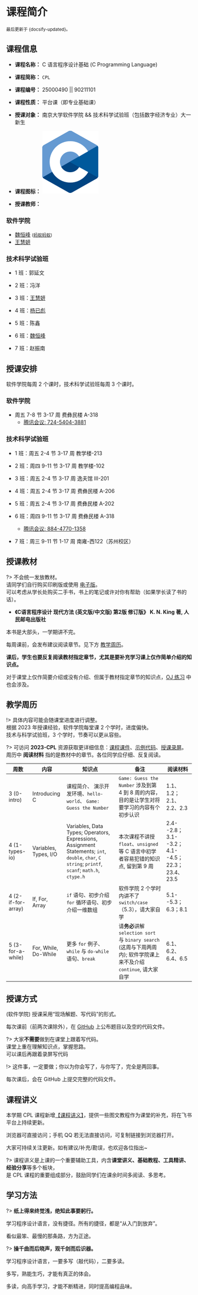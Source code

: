 # 课程简介

<small>最后更新于 {docsify-updated}。</small>

## 课程信息

- **课程名称：** C 语言程序设计基础 (C Programming Language)

- **课程简称：** `CPL`

- **课程编号：** $25000490$ || $90211101$

- **课程性质：** 平台课（即专业基础课）

- **授课对象：** 南京大学软件学院 && 技术科学试验班（包括数字经济专业）大一新生

- **课程图标：** ![CPL](.assets/images/C_Programming_Language.svg ':size=50')

- **授课教师：**

<!-- tabs:start -->

### **软件学院**

- [魏恒峰](https://hengxin.github.io/) <small>([蚂蚁蚂蚁](https://www.bilibili.com/video/BV16y4y1Y7u6))</small>
- [王慧妍](http://www.why.ink:8080/)

### **技术科学试验班**

- 1 班：郭延文

- 2 班：冯洋

- 3 班：[王慧妍](http://www.why.ink:8080/)

- 4 班：[杨已彪](https://yangyibiao.github.io/cpl/)

- 5 班：陈鑫

- 6 班：[魏恒峰](https://hengxin.github.io/)

- 7 班：赵振南

<!-- tabs:end -->

## 授课安排

软件学院每周 $2$ 个课时，技术科学试验班每周 $3$ 个课时。

<!-- tabs:start -->

### **软件学院**

- 周五 7-8 节 3-17 周 费彝民楼 A-318
	- [腾讯会议: 724-5404-3881](https://meeting.tencent.com/dm/ZFU47hkkPgxX)

<!-- ![2022-CPL-Software](.assets/images/2022-CPL-Software.svg ':size=60%') -->

### **技术科学试验班**

- 1 班：周五 2-4 节 3-17 周 教学楼-213

- 2 班：周四 9-11 节 3-17 周 教学楼-102

- 3 班：周五 2-4 节 3-17 周 逸夫馆 III-201

- 4 班：周五 2-4 节 3-17 周 费彝民楼 A-206

- 5 班：周五 2-4 节 3-17 周 费彝民楼 A-202

- 6 班：周四 9-11 节 3-17 周 费彝民楼 A-318
  - [腾讯会议: 884-4770-1358](https://meeting.tencent.com/dm/pC25I6sbAybt)

- 7 班：周三 9-11 节 1-17 周 南雍-西122（苏州校区）

<!-- ![2022-CPL-SuZhou](.assets/images/2022-CPL-SuZhou.svg ':size=60%') -->

<!-- tabs:end -->

## 授课教材

?> 不会统一发放教材。</br>
请同学们自行购买印刷版或使用 [电子版](resources?id=电子书籍)。</br>
可以考虑从学长处购买二手书，书上的笔记或许对你有帮助（如果学长读了书的话）。

- **《C语言程序设计 现代方法 (英文版/中文版) 第2版 修订版》 K. N. King 著, 人民邮电出版社**

本书是大部头，一学期讲不完。

每周课前，会发布建议阅读章节。见下方 [教学周历](intro?id=教学周历)。

**课后，学生也要反复阅读教材指定章节，尤其是要补充学习课上仅作简单介绍的知识点。**

对于课堂上仅作简要介绍或没有介绍、但属于教材指定章节的知识点，[OJ 练习](problemset) 中也会涉及。

## 教学周历

!> 具体内容可能会随课堂进度进行调整。</br>
根据 2023 年授课经验，软件学院每堂课 $2$ 个学时，进度偏快。</br>
技术与科学试验班，$3$ 个学时，节奏可以更从容些。

?> 可访问 **2023-CPL** 资源获取更详细信息：[课程课件](resources?id=课程课件)、[示例代码](resources?id=课程代码仓库)、[授课录屏](resources?id=视频资源)。</br>
周历中 **阅读材料** 指的是教材中的章节。各位同学应仔细、反复阅读。

| 周数 | 内容 | 知识点 | 备注 | 阅读材料 |
| ----- | ----- | ----- | ----- | ----- |
| 3 (0-intro) | Introducing C | 课程简介、 演示开发环境、`hello-world`、 `Game: Guess the Number` | `Game: Guess the Number` 涉及到第 4 到 8 周的内容，目的是让学生对将要学习的内容有个初步认识 | 1.1、1.2；2.1、2.2、2.3 |
| 4 (1-types-io) | Variables, Types, I/O | Variables, Data Types; Operators, Expressions, Assignment Statements; `int`, `double`, `char`, `C string`; `printf`, `scanf`; `math.h`, `ctype.h` | 本次课程不讲授 `float`、`unsigned` 等 C 语言中初学者容易犯错的知识点, 留到第 9 周 | 2.4--2.8；3.1--3.2；4.1--4.5；22.3；23.4、23.5 |
| 4 (2-if-for-array) | If, For, Array | `if` 语句、初步介绍 `for` 循环语句、初步介绍一维数组 | 软件学院 2 个学时内讲不了 `switch/case`（5.3），请大家自学 | 5.1--5.3；6.3；8.1 |
| 5 (3-for-a-while) | For, While, Do-While | 更多 `for` 例子、`while` 与 `do-while` 语句、`break` | 请**务必**讲解 `selection sort` 与 `binary search` (这周与下周两周内); 软件学院课上来不及介绍 `continue`, 请大家自学 | 6.1、6.2、6.4、6.5 |

## 授课方式

(软件学院) 授课采用“现场解题、写代码”的形式。

每次课前（前两次课除外），在 [GitHub](resources?id=课程代码) 上公布题目以及空的代码文件。

?> 大家**不需要**做到在课堂上跟着写代码。</br>
课堂上重在理解知识点，掌握思路。</br>
可以课后再跟着录屏写代码

!> 这件事，一定要做；你以为你会写了，与你写了，完全是两回事。

每次课后，会在 GitHub 上提交完整的代码文件。

## 课程讲义
本学期 CPL 课程新增[【课程讲义】](https://ymv59wdgrr.feishu.cn/wiki/A1HzwviAgiFnQwkfRUWcVjqunLf)，提供一些图文教程作为课堂的补充，将在飞书平台上持续更新。

浏览器可直接访问；手机 QQ 若无法直接访问，可复制链接到浏览器打开。

大家可持续关注更新。如有建议/补充/勘误，也欢迎各位指出~

?> 课程讲义是上课的一个重要辅助工具，内含**课堂讲义、基础教程、工具精讲、经验分享**等多个板块，</br>
是 CPL 课程的重要组成部分，鼓励同学们在课余时间多阅读、多思考。

## 学习方法

?> **纸上得来终觉浅，绝知此事要躬行。**

学习程序设计语言，没有捷径。所有的捷径，都是“从入门到放弃”。

看似最笨、最慢的那条路，方为正途。

?> **操千曲而后晓声，观千剑而后识器。**

学习程序设计语言，一要多写（敲代码），二要多读。

多写，熟能生巧，才能有真正的体会。

多读，向高手学习，才能不断精进，同时提高编程品味。
